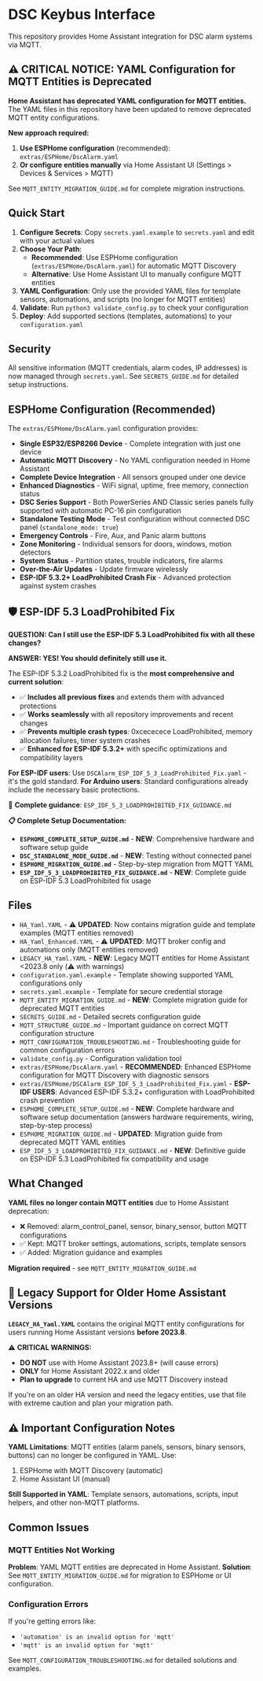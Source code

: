 # DSC Keybus Interface

This repository provides Home Assistant integration for DSC alarm systems via MQTT.

## ⚠️ CRITICAL NOTICE: YAML Configuration for MQTT Entities is Deprecated

**Home Assistant has deprecated YAML configuration for MQTT entities.** The YAML files in this repository have been updated to remove deprecated MQTT entity configurations.

**New approach required:**
1. **Use ESPHome configuration** (recommended): `extras/ESPHome/DscAlarm.yaml`
2. **Or configure entities manually** via Home Assistant UI (Settings > Devices & Services > MQTT)

See `MQTT_ENTITY_MIGRATION_GUIDE.md` for complete migration instructions.

## Quick Start

1. **Configure Secrets**: Copy `secrets.yaml.example` to `secrets.yaml` and edit with your actual values
2. **Choose Your Path**:
   - **Recommended**: Use ESPHome configuration (`extras/ESPHome/DscAlarm.yaml`) for automatic MQTT Discovery
   - **Alternative**: Use Home Assistant UI to manually configure MQTT entities
3. **YAML Configuration**: Only use the provided YAML files for template sensors, automations, and scripts (no longer for MQTT entities)
4. **Validate**: Run `python3 validate_config.py` to check your configuration
5. **Deploy**: Add supported sections (templates, automations) to your `configuration.yaml`

## Security

All sensitive information (MQTT credentials, alarm codes, IP addresses) is now managed through `secrets.yaml`. See `SECRETS_GUIDE.md` for detailed setup instructions.

## ESPHome Configuration (Recommended)

The `extras/ESPHome/DscAlarm.yaml` configuration provides:
- **Single ESP32/ESP8266 Device** - Complete integration with just one device
- **Automatic MQTT Discovery** - No YAML configuration needed in Home Assistant
- **Complete Device Integration** - All sensors grouped under one device
- **Enhanced Diagnostics** - WiFi signal, uptime, free memory, connection status
- **DSC Series Support** - Both PowerSeries AND Classic series panels fully supported with automatic PC-16 pin configuration
- **Standalone Testing Mode** - Test configuration without connected DSC panel (`standalone_mode: true`)
- **Emergency Controls** - Fire, Aux, and Panic alarm buttons
- **Zone Monitoring** - Individual sensors for doors, windows, motion detectors
- **System Status** - Partition states, trouble indicators, fire alarms
- **Over-the-Air Updates** - Update firmware wirelessly
- **ESP-IDF 5.3.2+ LoadProhibited Crash Fix** - Advanced protection against system crashes

## 🛡️ ESP-IDF 5.3 LoadProhibited Fix

**QUESTION: Can I still use the ESP-IDF 5.3 LoadProhibited fix with all these changes?**

**ANSWER: YES! You should definitely still use it.**

The ESP-IDF 5.3.2 LoadProhibited fix is the **most comprehensive and current solution**:
- ✅ **Includes all previous fixes** and extends them with advanced protections
- ✅ **Works seamlessly** with all repository improvements and recent changes
- ✅ **Prevents multiple crash types**: 0xcececece LoadProhibited, memory allocation failures, timer system crashes
- ✅ **Enhanced for ESP-IDF 5.3.2+** with specific optimizations and compatibility layers

**For ESP-IDF users**: Use `DSCAlarm_ESP_IDF_5_3_LoadProhibited_Fix.yaml` - it's the gold standard.
**For Arduino users**: Standard configurations already include the necessary basic protections.

📖 **Complete guidance**: `ESP_IDF_5_3_LOADPROHIBITED_FIX_GUIDANCE.md`

**📋 Complete Setup Documentation:**
- **`ESPHOME_COMPLETE_SETUP_GUIDE.md`** - **NEW**: Comprehensive hardware and software setup guide
- **`DSC_STANDALONE_MODE_GUIDE.md`** - **NEW**: Testing without connected panel
- **`ESPHOME_MIGRATION_GUIDE.md`** - Step-by-step migration from MQTT YAML
- **`ESP_IDF_5_3_LOADPROHIBITED_FIX_GUIDANCE.md`** - **NEW**: Complete guide on ESP-IDF 5.3 LoadProhibited fix usage

## Files

- `HA_Yaml.YAML` - ⚠️ **UPDATED**: Now contains migration guide and template examples (MQTT entities removed)
- `HA_Yaml_Enhanced.YAML` - ⚠️ **UPDATED**: MQTT broker config and automations only (MQTT entities removed)  
- `LEGACY_HA_Yaml.YAML` - **NEW**: Legacy MQTT entities for Home Assistant <2023.8 only (⚠️ with warnings)
- `configuration.yaml.example` - Template showing supported YAML configurations only
- `secrets.yaml.example` - Template for secure credential storage
- `MQTT_ENTITY_MIGRATION_GUIDE.md` - **NEW**: Complete migration guide for deprecated MQTT entities
- `SECRETS_GUIDE.md` - Detailed secrets configuration guide
- `MQTT_STRUCTURE_GUIDE.md` - Important guidance on correct MQTT configuration structure
- `MQTT_CONFIGURATION_TROUBLESHOOTING.md` - Troubleshooting guide for common configuration errors
- `validate_config.py` - Configuration validation tool
- `extras/ESPHome/DscAlarm.yaml` - **RECOMMENDED**: Enhanced ESPHome configuration for MQTT Discovery with diagnostic sensors
- `extras/ESPHome/DSCAlarm_ESP_IDF_5_3_LoadProhibited_Fix.yaml` - **ESP-IDF USERS**: Advanced ESP-IDF 5.3.2+ configuration with LoadProhibited crash prevention
- `ESPHOME_COMPLETE_SETUP_GUIDE.md` - **NEW**: Complete hardware and software setup documentation (answers hardware requirements, wiring, step-by-step process)
- `ESPHOME_MIGRATION_GUIDE.md` - **UPDATED**: Migration guide from deprecated MQTT YAML entities
- `ESP_IDF_5_3_LOADPROHIBITED_FIX_GUIDANCE.md` - **NEW**: Definitive guide on ESP-IDF 5.3 LoadProhibited fix compatibility and usage

## What Changed

**YAML files no longer contain MQTT entities** due to Home Assistant deprecation:
- ❌ Removed: alarm_control_panel, sensor, binary_sensor, button MQTT configurations
- ✅ Kept: MQTT broker settings, automations, scripts, template sensors
- ✅ Added: Migration guidance and examples

**Migration required** - see `MQTT_ENTITY_MIGRATION_GUIDE.md`

## 🚨 Legacy Support for Older Home Assistant Versions

**`LEGACY_HA_Yaml.YAML`** contains the original MQTT entity configurations for users running Home Assistant versions **before 2023.8**. 

⚠️ **CRITICAL WARNINGS:**
- **DO NOT** use with Home Assistant 2023.8+ (will cause errors)
- **ONLY** for Home Assistant 2022.x and older
- **Plan to upgrade** to current HA and use MQTT Discovery instead

If you're on an older HA version and need the legacy entities, use that file with extreme caution and plan your migration path.

## ⚠️ Important Configuration Notes

**YAML Limitations**: MQTT entities (alarm panels, sensors, binary sensors, buttons) can no longer be configured in YAML. Use:
1. ESPHome with MQTT Discovery (automatic)
2. Home Assistant UI (manual)

**Still Supported in YAML**: Template sensors, automations, scripts, input helpers, and other non-MQTT platforms.

## Common Issues

### MQTT Entities Not Working
**Problem**: YAML MQTT entities are deprecated in Home Assistant.
**Solution**: See `MQTT_ENTITY_MIGRATION_GUIDE.md` for migration to ESPHome or UI configuration.

### Configuration Errors
If you're getting errors like:
- `'automation' is an invalid option for 'mqtt'`
- `'mqtt' is an invalid option for 'mqtt'`

See `MQTT_CONFIGURATION_TROUBLESHOOTING.md` for detailed solutions and examples.
